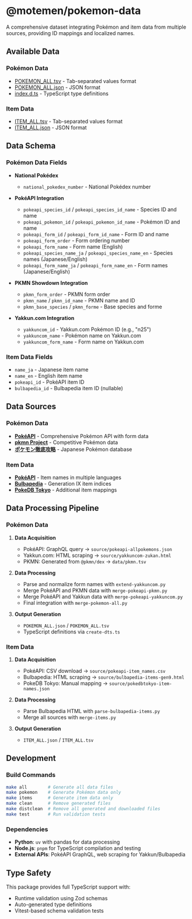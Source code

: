 # @motemen/pokemon-data

A comprehensive dataset integrating Pokémon and item data from multiple sources, providing ID mappings and localized names.

## Available Data

### Pokémon Data

- [POKEMON_ALL.tsv](./POKEMON_ALL.tsv) - Tab-separated values format
- [POKEMON_ALL.json](./POKEMON_ALL.json) - JSON format
- [index.d.ts](./index.d.ts) - TypeScript type definitions

### Item Data

- [ITEM_ALL.tsv](./ITEM_ALL.tsv) - Tab-separated values format
- [ITEM_ALL.json](./ITEM_ALL.json) - JSON format

## Data Schema

### Pokémon Data Fields

- **National Pokédex**

  - `national_pokedex_number` - National Pokédex number

- **PokéAPI Integration**

  - `pokeapi_species_id` / `pokeapi_species_id_name` - Species ID and name
  - `pokeapi_pokemon_id` / `pokeapi_pokemon_id_name` - Pokémon ID and name
  - `pokeapi_form_id` / `pokeapi_form_id_name` - Form ID and name
  - `pokeapi_form_order` - Form ordering number
  - `pokeapi_form_name` - Form name (English)
  - `pokeapi_species_name_ja` / `pokeapi_species_name_en` - Species names (Japanese/English)
  - `pokeapi_form_name_ja` / `pokeapi_form_name_en` - Form names (Japanese/English)

- **PKMN Showdown Integration**

  - `pkmn_form_order` - PKMN form order
  - `pkmn_name` / `pkmn_id_name` - PKMN name and ID
  - `pkmn_base_species` / `pkmn_forme` - Base species and forme

- **Yakkun.com Integration**
  - `yakkuncom_id` - Yakkun.com Pokémon ID (e.g., "n25")
  - `yakkuncom_name` - Pokémon name on Yakkun.com
  - `yakkuncom_form_name` - Form name on Yakkun.com

### Item Data Fields

- `name_ja` - Japanese item name
- `name_en` - English item name
- `pokeapi_id` - PokéAPI item ID
- `bulbapedia_id` - Bulbapedia item ID (nullable)

## Data Sources

### Pokémon Data

- **[PokéAPI][]** - Comprehensive Pokémon API with form data
- **[pkmn Project][]** - Competitive Pokémon data
- **[ポケモン徹底攻略][]** - Japanese Pokémon database

### Item Data

- **[PokéAPI]** - Item names in multiple languages
- **[Bulbapedia](https://bulbapedia.bulbagarden.net/)** - Generation IX item indices
- **[PokeDB Tokyo](https://sv.pokedb.tokyo/)** - Additional item mappings

[PokéAPI]: https://pokeapi.co/
[pkmn Project]: https://pkmn.cc/
[ポケモン徹底攻略]: https://yakkun.com/

## Data Processing Pipeline

### Pokémon Data

1. **Data Acquisition**

   - PokéAPI: GraphQL query → `source/pokeapi-allpokemons.json`
   - Yakkun.com: HTML scraping → `source/yakkuncom-zukan.html`
   - PKMN: Generated from `@pkmn/dex` → `data/pkmn.tsv`

2. **Data Processing**

   - Parse and normalize form names with `extend-yakkuncom.py`
   - Merge PokéAPI and PKMN data with `merge-pokeapi-pkmn.py`
   - Merge PokéAPI and Yakkun data with `merge-pokeapi-yakkuncom.py`
   - Final integration with `merge-pokemon-all.py`

3. **Output Generation**
   - `POKEMON_ALL.json` / `POKEMON_ALL.tsv`
   - TypeScript definitions via `create-dts.ts`

### Item Data

1. **Data Acquisition**

   - PokéAPI: CSV download → `source/pokeapi-item_names.csv`
   - Bulbapedia: HTML scraping → `source/bulbapedia-items-gen9.html`
   - PokeDB Tokyo: Manual mapping → `source/pokedbtokyo-item-names.json`

2. **Data Processing**

   - Parse Bulbapedia HTML with `parse-bulbapedia-items.py`
   - Merge all sources with `merge-items.py`

3. **Output Generation**
   - `ITEM_ALL.json` / `ITEM_ALL.tsv`

## Development

### Build Commands

```bash
make all        # Generate all data files
make pokemon    # Generate Pokémon data only
make items      # Generate item data only
make clean      # Remove generated files
make distclean  # Remove all generated and downloaded files
make test       # Run validation tests
```

### Dependencies

- **Python**: `uv` with pandas for data processing
- **Node.js**: `pnpm` for TypeScript compilation and testing
- **External APIs**: PokéAPI GraphQL, web scraping for Yakkun/Bulbapedia

## Type Safety

This package provides full TypeScript support with:

- Runtime validation using Zod schemas
- Auto-generated type definitions
- Vitest-based schema validation tests
